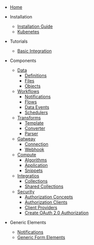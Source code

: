 -  [Home](/)


- Installation
  - [Installation Guide](installation.md)
  - [Kubenetes](kubernetes.md)

- Tutorials
  - [Basic Integration](generic_view.md)

- Components

  - [Data](data.md)
    - [Definitions](definitions.md)
    - [Files](file.md)
    - [Objects](object.md)
  - [Workflows](workflow.md)
    - [Notifications](notification.md)
    - [Flows](flow.md)
    - [Data Events](data_event.md)
    - [Schedulers](scheduler.md)
  - [Transforms](transformation.md)
    - [Template](template.md)
    - [Converter](converter.md)
    - [Parser](parser.md)
  - [Gatweay](gateway.md)
    - [Connection](connection.md)
    - [Webhook](webhook.md)
  - [Compute](compute.md)
    - [Algorithms](algorithms.md)
    - [Application](application.md)
    - [Snippets](snippets.md)
  - [Integratios](integration.md)
    - [Collections](collection.md)
    - [Shared Collections](shared_collection.md)
  - [Security](security.md)
    - [Authorization Concepts](authorization.md)
    - [Authorization Clients](client.md)
    - [Client Providers](provider.md)
    - [Create OAuth 2.0 Authorization](auth_oauth_2.md)

- Generic Elements
  - [Notifications](notifications.md)
  - [Generic Form Elements](generic_action_form.md)
  
<!-- - Cenit Products -->

<!-- - Cenit Core -->

<!-- - FAQ's -->
